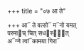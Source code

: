 +++
title = "०७ आ ते"

+++
आ᳓ ते वत्सो᳓ म᳓नो यमत्  
परमा᳓च् चित् सध᳓स्था᳐त्  
अ᳓ग्ने त्वां᳓कामया गिरा᳓
